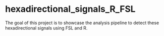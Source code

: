 # hexadirectional_signals_R_FSL
The goal of this project is to showcase the analysis pipeline to detect these hexadirectional signals using FSL and R.
